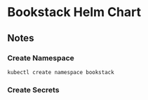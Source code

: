 # Bookstack Helm Chart

## Notes

### Create Namespace
```shell
kubectl create namespace bookstack
```

### Create Secrets
```shell

```